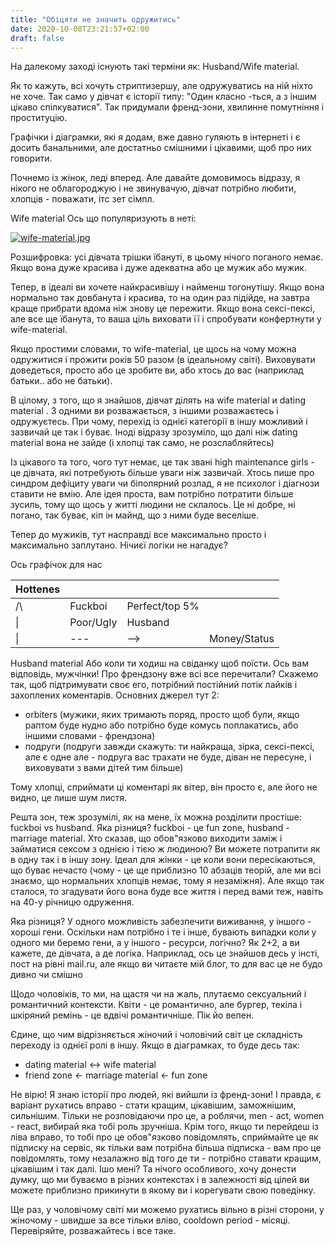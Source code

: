 ```yaml
---
title: "Oбіцяти не значить одружитись"
date: 2020-10-08T23:21:57+02:00
draft: false
---
```


На далекому заході існують такі терміни як: Husband/Wife material. 

Як то кажуть, всі хочуть стриптизершу, але одружуватись на ній ніхто не хоче. Так само у дівчат є історії типу: "Один класно -ться, а з іншим цікаво спілкуватися". Так придумали френд-зони, хвилинне помутніння і проституцію. 

Графічки і діаграмки, які я додам, вже давно гуляють в інтернеті і є досить банальними, але достатньо смішними і цікавими, щоб про них говорити. 

Почнемо із жінок, леді вперед. Але давайте домовимось відразу, я нікого не облагороджую і не звинувачую, дівчат потрібно любити, хлопців - поважати, ітс зет сімпл. 

Wife material Ось що популяризують в неті:  

[![wife-material.jpg](https://i.postimg.cc/02X9kW15/wife-material.jpg)](https://i.postimg.cc/02X9kW15/wife-material.jpg)

Розшифровка: усі дівчата трішки їбануті, в цьому нічого поганого немає. Якщо вона дуже красива і дуже адекватна або це мужик або мужик. 

Тепер, в ідеалі ви хочете найкрасивішу і найменш тогонутішу. Якщо вона нормально так довбанута і красива, то на один раз підійде, на завтра краще прибрати вдома ніж знову це пережити.  Якщо вона сексі-пексі, але все ще їбанута, то ваша ціль виховати її і спробувати конфертнути у wife-material. 

Якщо простими словами, то wife-material, це щось на чому можна одружитися і прожити років 50 разом (в ідеальному світі). Виховувати доведеться, просто або це зробите ви, або хтось до вас (наприклад батьки.. або не батьки).   

В цілому, з того, що я знайшов, дівчат ділять на wife material и dating material . З одними ви розважається, з іншими розважаєтесь і одружуєтесь. При чому, перехід із однієї категорії в іншу можливий і зазвичай це так і буває. Іноді відразу зрозуміло, що далі ніж dating material вона не зайде (і хлопці так само, не розслабляйтесь)   

Із цікавого та того, чого тут немає, це так звані high maintenance girls - це дівчата, які потребують більше уваги ніж зазвичай. Хтось пише про синдром дефіциту уваги чи біполярний розлад, я не психолог і діагнози ставити не вмію. Але ідея проста, вам потрібно потратити більше зусиль, тому що щось у житті людини не склалось. Це ні добре, ні погано, так буває, кіп ін майнд, що з ними буде веселіше.  

Тепер до мужиків, тут насправді все максимально просто і максимально заплутано. Нічиєї логіки не нагадує?

Ось графічок для нас

| Hottenes |           |                |              |
|----------|-----------|----------------|--------------|
|  /\      | Fuckboi   | Perfect/top 5% |              |
| \|       | Poor/Ugly | Husband        |              |
| \|       | ---       | -->            | Money/Status |

Husband material 
Або коли ти ходиш на свіданку щоб поїсти. Ось вам відповідь, мужчінки! Про френдзону вже всі все перечитали? Скажемо так, щоб підтримувати своє его, потрібний постійний потік лайків і захоплених коментарів. Основних джерел тут 2: 
* orbiters (мужики, яких тримають поряд, просто щоб були, якщо раптом буде нудно або потрібно буде комусь поплакатись, або іншими словами - френдзона)  
* подруги (подруги завжди скажуть: ти найкраща, зірка, сексі-пексі, але є одне але - подруга вас трахати не буде, діван не пересуне, і виховувати з вами  дітей тим більше)  

Тому хлопці, сприймати ці коментарі як вітер, він просто є, але його не видно, це лише шум листя.   

Решта зон, теж зрозумілі, як на мене, їх можна розділити простіше: fuckboi vs husband. Яка різниця? fuckboi - це fun zone, husband - marriage material. Хто сказав, що обов\"язково виходити заміж і займатися сексом з однією і тією ж людиною? Ви можете потрапити як в одну так і в іншу зону. Ідеал для жінки - це коли вони пересікаються, що буває нечасто (чому - це ще приблизно 10 абзаців теорій, але ми всі знаємо, що нормальних хлопців немає, тому я незаміжня). Але якщо так сталося, то згадувати його вона буде все життя і перед вами теж, навіть на 40-у річницю одруження.  

Яка різниця? У одного можливість забезпечити виживання, у іншого - хороші гени. Оскільки нам потрібно і те і інше, бувають випадки коли у одного ми беремо гени, а у іншого - ресурси, логічно? Як 2+2, а ви кажете, де дівчата, а де логіка. Наприклад, ось це знайшов десь у інсті, пост на рівні mail.ru, але якщо ви читаєте мій блог, то для вас це не будо дивно чи смішно  

Щодо чоловіків, то ми, на щастя чи на жаль, плутаємо сексуальний і романтичний контексти. Квіти - це романтично, але бургер, текіла і шкіряний ремінь - це вдвічі романтичніше. Пік йо вепен.   

Єдине, що чим відрізняється жіночий і чоловічий світ це складність переходу із однієї ролі в іншу. Якщо в діаграмках, то буде десь так:   
* dating material <-> wife material  
* friend zone <- marriage material <- fun zone   
 
Не вірю! Я знаю історії про людей, які вийшли із френд-зони! І правда, є варіант рухатись вправо - стати кращим, цікавішим, заможнішим, сильнішим. Тільки не розповідаючи про це, а роблячи, men - act, women - react, вибирай яка тобі роль зручніша. Крім того, якщо ти перейдеш із ліва вправо, то тобі про це обов\"язково повідомлять, сприймайте це як підписку на сервіс, як тільки вам потрібна більша підписка - вам про це повідомлять, тому незалажно від того де ти - потрібно ставати кращим, цікавішим і так далі.   Ішо мені? Та нічого особливого, хочу донести думку, що ми буваємо в різних контекстах і в залежності від цілей ви можете приблизно прикинути в якому ви і корегувати свою поведінку. 

Ще раз, у чоловічому світі ми можемо рухатись вільно в різні сторони, у жіночому - швидше за все тільки вліво, cooldown period - місяці. Перевіряйте, розважайтесь і все таке.